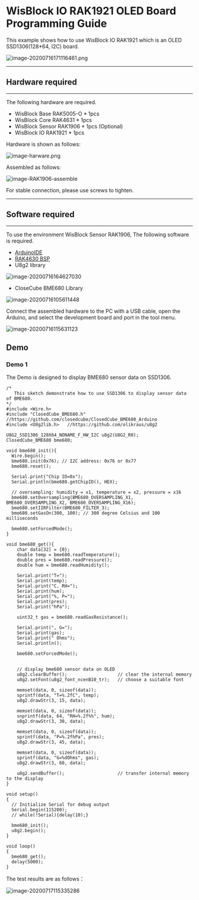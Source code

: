 # WisBlock IO RAK1921 OLED Board Programming Guide

This example shows how to use WisBlock IO RAK1921 which is an OLED SSD1306(128*64, I2C) board.

![image-20200716171116461.png](images/image-ssd1306-128-64.png)

----
## Hardware required
----
The following hardware are required.

- WisBlock Base RAK5005-O  \*  1pcs    
- WisBlock Core RAK4631      \*  1pcs    
- WisBlock Sensor RAK1906          \*  1pcs        (Optional)    
- WisBlock IO RAK1921          \*  1pcs    



Hardware is shown as follows:

![image-harware.png](images/image-harware.png)

Assembled as follows:

![image-RAK1906-assemble](images/image-RAK1906-assemble.png)

For stable connection, please use screws to tighten.

----
## Software required
----
To use the environment WisBlock Sensor RAK1906, The following software is required.

- [ArduinoIDE](https://www.arduino.cc/en/Main/Software)
- [RAK4630 BSP](/BSP/)
- U8g2 library

![image-20200716164627030](images/image-U8g2lib.png)



- CloseCube BME680 Library

![image-20200716105611448](images/image-ClosedCubeBME680.png)



Connect the assembled hardware to the PC with a USB cable, open the Arduino, and select the development board and port in the tool menu.

![image-20200716115631123](images/image-board-info.png)



## Demo

### Demo 1

The Demo  is designed to display BME680 sensor data on SSD1306.

```
/*
   This sketch demonstrate how to use SSD1306 to display sensor data of BME680.
*/
#include <Wire.h>
#include "ClosedCube_BME680.h"  //https://github.com/closedcube/ClosedCube_BME680_Arduino
#include <U8g2lib.h>   //https://github.com/olikraus/u8g2

U8G2_SSD1306_128X64_NONAME_F_HW_I2C u8g2(U8G2_R0);
ClosedCube_BME680 bme680;

void bme680_init(){
  Wire.begin();
  bme680.init(0x76); // I2C address: 0x76 or 0x77
  bme680.reset();

  Serial.print("Chip ID=0x");
  Serial.println(bme680.getChipID(), HEX);

  // oversampling: humidity = x1, temperature = x2, pressure = x16
  bme680.setOversampling(BME680_OVERSAMPLING_X1, BME680_OVERSAMPLING_X2, BME680_OVERSAMPLING_X16);
  bme680.setIIRFilter(BME680_FILTER_3);
  bme680.setGasOn(300, 100); // 300 degree Celsius and 100 milliseconds 

  bme680.setForcedMode();
}

void bme680_get(){
    char data[32] = {0};
    double temp = bme680.readTemperature();
    double pres = bme680.readPressure();
    double hum = bme680.readHumidity();

    Serial.print("T=");
    Serial.print(temp);
    Serial.print("C, RH=");
    Serial.print(hum);
    Serial.print("%, P=");
    Serial.print(pres);
    Serial.print("hPa");
      
    uint32_t gas = bme680.readGasResistance();

    Serial.print(", G=");
    Serial.print(gas);
    Serial.print(" Ohms");
    Serial.println();

    bme680.setForcedMode();


    // display bme680 sensor data on OLED
    u8g2.clearBuffer();                   // clear the internal memory
    u8g2.setFont(u8g2_font_ncenB10_tr);   // choose a suitable font
    
    memset(data, 0, sizeof(data));
    sprintf(data, "T=%.2fC", temp);
    u8g2.drawStr(3, 15, data);
    
    memset(data, 0, sizeof(data));
    snprintf(data, 64, "RH=%.2f%%", hum);
    u8g2.drawStr(3, 30, data);

    memset(data, 0, sizeof(data));
    sprintf(data, "P=%.2fhPa", pres);
    u8g2.drawStr(3, 45, data);

    memset(data, 0, sizeof(data));
    sprintf(data, "G=%dOhms", gas);
    u8g2.drawStr(3, 60, data);

    u8g2.sendBuffer();                    // transfer internal memory to the display
}

void setup()
{
  // Initialize Serial for debug output
  Serial.begin(115200);
  // while(!Serial){delay(10);}

  bme680_init();
  u8g2.begin();
}

void loop()
{
  bme680_get();
  delay(5000);
}
```



The test results are as follows：

![image-20200717115335286](images/image-bme680-data.png)







